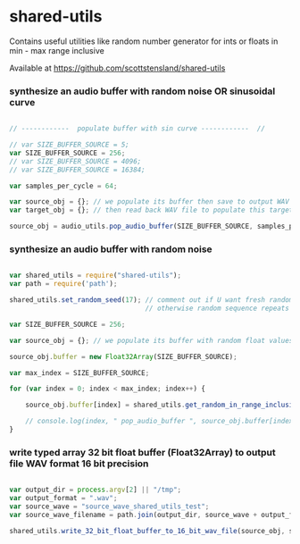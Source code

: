 shared-utils
===========

Contains useful utilities like random number generator for ints or floats in min - max range inclusive


Available at https://github.com/scottstensland/shared-utils




### synthesize an audio buffer with random noise OR sinusoidal curve

```js

// ------------  populate buffer with sin curve ------------  //

// var SIZE_BUFFER_SOURCE = 5;
var SIZE_BUFFER_SOURCE = 256;
// var SIZE_BUFFER_SOURCE = 4096;
// var SIZE_BUFFER_SOURCE = 16384;

var samples_per_cycle = 64;

var source_obj = {}; // we populate its buffer then save to output WAV file 
var target_obj = {}; // then read back WAV file to populate this target buffer then do curve diff to confirm curves match

source_obj = audio_utils.pop_audio_buffer(SIZE_BUFFER_SOURCE, samples_per_cycle);

```


### synthesize an audio buffer with random noise

```js

var shared_utils = require("shared-utils");
var path = require('path');

shared_utils.set_random_seed(17); // comment out if U want fresh random sequence for each run 
                                  // otherwise random sequence repeats across subsequent runs of this script

var SIZE_BUFFER_SOURCE = 256;

var source_obj = {}; // we populate its buffer with random float values then save to output WAV file 

source_obj.buffer = new Float32Array(SIZE_BUFFER_SOURCE);

var max_index = SIZE_BUFFER_SOURCE;

for (var index = 0; index < max_index; index++) {

    source_obj.buffer[index] = shared_utils.get_random_in_range_inclusive_float(-1.0, 1.0);

    // console.log(index, " pop_audio_buffer ", source_obj.buffer[index]);
}

```

### write typed array 32 bit float buffer (Float32Array) to output file WAV format 16 bit precision

```js

var output_dir = process.argv[2] || "/tmp";
var output_format = ".wav";
var source_wave = "source_wave_shared_utils_test";
var source_wave_filename = path.join(output_dir, source_wave + output_format);

shared_utils.write_32_bit_float_buffer_to_16_bit_wav_file(source_obj, source_wave_filename);

```
























































